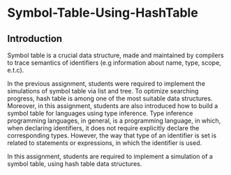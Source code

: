 # Symbol-Table-Using-HashTable
## Introduction
Symbol table is a crucial data structure, made and maintained by compilers to trace semantics
of identifiers (e.g information about name, type, scope, e.t.c).

In the previous assignment, students were required to implement the simulations of symbol
table via list and tree. To optimize searching progress, hash table is among one of the most
suitable data structures. Moreover, in this assignment, students are also introduced how to build
a symbol table for languages using type inference. Type inference programming languages, in
general, is a programming language, in which, when declaring identifiers, it does not require
explicitly declare the corresponding types. However, the way that type of an identifier is set is
related to statements or expressions, in which the identifier is used.

In this assignment, students are required to implement a simulation of a symbol table,
using hash table data structures.
